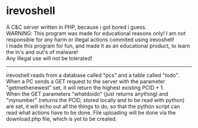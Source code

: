 # irevoshell
A C&C server written in PHP, because i got bored i guess.<br>
WARNING: This program was made for educational reasons only! I am not responsible for any harm or illegal actions commited using irevoshell!<br>
I made this program for fun, and made it as an educational product, to learn the in's and out's of malware!<br>
Any illegal use will not be tolerated!<br>
<hr>
irevoshell reads from a database called "pcs" and a table called "todo". When a PC sends a GET request to the server with the parameter "getmethenewest" set, it will return the highest existing PCID + 1.<br>
When the GET parameters "whatdoido" (just returns anything) and "mynumber" (returns the PCID, stored locally and to be read with python) are set, it will echo out all the things to do, so that the python script can read what actions have to be done. File uploading will be done via the download.php file, which is yet to be created.<br>
